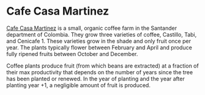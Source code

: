 # Cafe Casa Martinez
[Cafe Casa Martinez](https://www.cafecasamartinez.com/) is a small, organic coffee farm in the Santander department of Colombia. They grow three varieties of coffee, Castillo, Tabi, and Cenicafe 1. These varieties grow in the shade and only fruit once per year. The plants typically flower between February and April and produce fully ripened fruits between October and December.

Coffee plants produce fruit (from which beans are extracted) at a fraction of their max productivity that depends on the number of years since the tree has been planted or renewed. In the year of planting and the year after planting year +1, a negligible amount of fruit is produced. 

